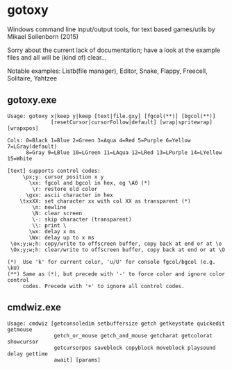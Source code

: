 # gotoxy
Windows command line input/output tools, for text based games/utils by Mikael Sollenborn (2015)

Sorry about the current lack of documentation; have a look at the example files and all will be (kind of) clear...

Notable examples: Listb(file manager), Editor, Snake, Flappy, Freecell, Solitaire, Yahtzee


gotoxy.exe
----------
```
Usage: gotoxy x|keep y|keep [text|file.gxy] [fgcol(**)] [bgcol(**)]
              [resetCursor|cursorFollow|default] [wrap|spritewrap] [wrapxpos]

Cols: 0=Black 1=Blue 2=Green 3=Aqua 4=Red 5=Purple 6=Yellow 7=LGray(default)
      8=Gray 9=LBlue 10=LGreen 11=LAqua 12=LRed 13=LPurple 14=LYellow 15=White

[text] supports control codes:
     \px;y: cursor position x y
       \xx: fgcol and bgcol in hex, eg \A0 (*)
        \r: restore old color
      \gxx: ascii character in hex
    \txxXX: set character xx with col XX as transparent (*)
        \n: newline
        \N: clear screen
        \-: skip character (transparent)
        \\: print \
       \wx: delay x ms
       \Wx: delay up to x ms
 \ox;y;w;h: copy/write to offscreen buffer, copy back at end or at \o
 \Ox;y;w;h: clear/write to offscreen buffer, copy back at end or at \O

(*)  Use 'k' for current color, 'u/U' for console fgcol/bgcol (e.g. \kU)
(**) Same as (*), but precede with '-' to force color and ignore color control
     codes. Precede with '+' to ignore all control codes. 
```

cmdwiz.exe
----------
```
Usage: cmdwiz [getconsoledim setbuffersize getch getkeystate quickedit getmouse
               getch_or_mouse getch_and_mouse getcharat getcolorat showcursor
               getcursorpos saveblock copyblock moveblock playsound delay gettime
               await] [params]
```
